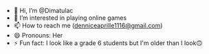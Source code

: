 - 👋 Hi, I’m @Dimatulac
- 👀 I’m interested in playing online games
- 📫 How to reach me (denniceaprille1116@gmail.com)
- 😄 Pronouns: Her
- ⚡ Fun fact: I look like a grade 6 students but I'm older than I look🙃

<!---
Dimatulac/Dimatulac is a ✨ special ✨ repository because its `README.md` (this file) appears on your GitHub profile.
You can click the Preview link to take a look at your changes.
--->

